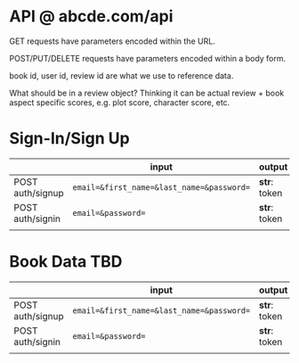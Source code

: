 ﻿# API @ abcde.com/api


GET requests have parameters encoded within the URL.

POST/PUT/DELETE requests have parameters encoded within a body form.

  

book id, user id, review id are what we use to reference data.

  

What should be in a review object? Thinking it can be actual review + book aspect specific scores, e.g. plot score, character score, etc.
# Sign-In/Sign Up

|                |input|output                         |
|----------------|-------------------------------|-----------------------------|
POST auth/signup|`email=&first_name=&last_name=&password=` |**str**: token          |
|POST auth/signin        |`email=&password=  `         |   **str**: token            |
||||




# Book Data TBD

|                |input|output                         |
|----------------|-------------------------------|-----------------------------|
POST auth/signup|`email=&first_name=&last_name=&password=` |**str**: token          |
|POST auth/signin        |`email=&password=  `         |   **str**: token            |
||||


